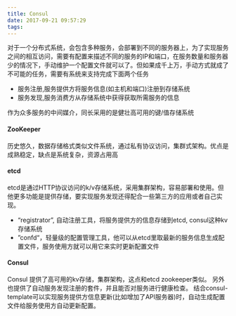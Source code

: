 ```yaml
---
title: Consul
date: 2017-09-21 09:57:29
tags:
---
```


对于一个分布式系统，会包含多种服务，会部署到不同的服务器上，为了实现服务之间的相互访问，需要有配置来描述不同的服务的IP和端口，在服务数量和服务器少的情况下，手动维护一个配置文件就可以了。但如果成千上万，手动方式就成了不可能的任务，需要有系统来支持完成下面两个任务

* 服务注册,服务提供方将服务信息(如主机和端口)注册到存储系统
* 服务发现,服务消费方从存储系统中获得获取所需服务的信息

作为众多服务的中间媒介，同长采用的是健壮高可用的键/值存储系统

#### ZooKeeper

历史悠久，数据存储格式类似文件系统，通过私有协议访问，集群式架构。优点是成熟稳定，缺点是系统复杂，资源占用高

#### etcd

etcd是通过HTTP协议访问的k/v存储系统，采用集群架构，容易部署和使用。但他更多功能是提供存储，要实现服务发现还得配合一些第三方的应用或者自己实现。
	
* “registrator”, 自动注册工具，将服务提供方的信息存储到etcd, consul这种kv存储系统
* ”confd“，轻量级的配置管理工具，他可以从etcd里取最新的服务信息生成配置文件，服务使用方就可以用它来实时更新配置文件 

#### Consul

Consul 提供了高可用的kv存储，集群架构，这点和etcd zookeeper类似。 另外也提供了自动服务发现注册的套件，并且能否对服务进行健康检查。 结合consul-template可以实现服务提供方信息更新(比如增加了API服务器)时，自动生成配置文件给服务使用方自动更新配置。

